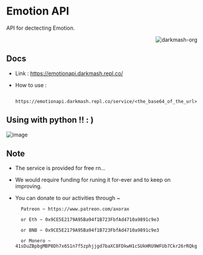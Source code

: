
# Emotion API
API for dectecting Emotion. 

<p align="right"> <img src="https://komarev.com/ghpvc/?username=darkmash-org-emotion-api&label=Project%20views&color=0e75b6&style=flat" alt="darkmash-org" /> </p>

 
## Docs

 
- Link : https://emotionapi.darkmash.repl.co/

- How to use :
  ``` 
    https://emotionapi.darkmash.repl.co/service/<the_base64_of_the_url>
   ```
## Using with python !! : )   
   
![image](https://user-images.githubusercontent.com/85914469/213844247-c829378e-a1b7-4214-922b-c0800de57dc6.png)


## Note

 - The service is provided for free rn...

 - We would require funding for runing it for-ever
                and to keep on improving.
        
- You can donate to our activities through ~ 
        
        Patreon ~ https://www.patreon.com/axorax
        
        or Eth ~ 0x9CE5E2179A95Ba94f1B723FbfAd4710a9891c9e3
 
        or BNB ~ 0x9CE5E2179A95Ba94f1B723FbfAd4710a9891c9e3

        or Monero ~ 41sDuZBpbgMBP8Dh7x6S1n7f5zphjjgd7baXC8FDkwH1cSUkHRU9WFUb7Ckr26rRQkgDGUDH1X4h7UGkG1xt6CmJ4kWtD9J

